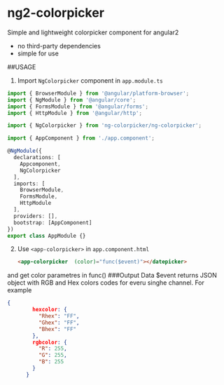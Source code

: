 # ng2-colorpicker

Simple and lightweight colorpicker component for angular2

* no third-party dependencies
* simple for use

##USAGE
1. Import `NgColorpicker` component in `app.module.ts`
  ```ts
  import { BrowserModule } from '@angular/platform-browser';
  import { NgModule } from '@angular/core';
  import { FormsModule } from '@angular/forms';
  import { HttpModule } from '@angular/http';
  
  import { NgColorpicker } from 'ng-colorpicker/ng-colorpicker';

  import { AppComponent } from './app.component';
  
  @NgModule({
    declarations: [
      Appcomponent,
      NgColorpicker
    ],
    imports: [
      BrowserModule,
      FormsModule,
      HttpModule
    ],
    providers: [],
    bootstrap: [AppComponent]
  })
  export class AppModule {}
  ```
2. Use `<app-colorpicker>` in `app.component.html`
     ```html
     <app-colorpicker  (color)="func($event)"></datepicker>
     ```
and get color parametres in func()
###Output Data
$event returns JSON object with RGB and Hex colors codes for everu singhe channel. For example
```json
{
        hexcolor: {
          "Rhex": "FF",
          "Ghex": "FF",
          "Bhex": "FF"
        },
        rgbcolor: {
          "R": 255,
          "G": 255,
          "B": 255
        }
      }
```
